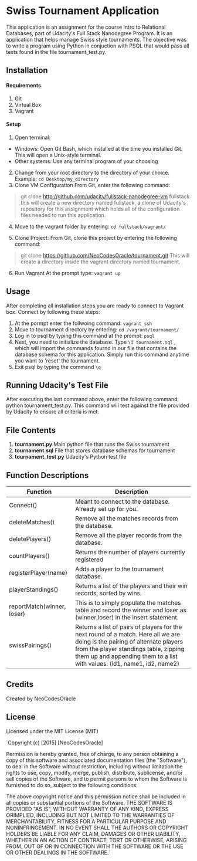 Swiss Tournament Application
============================
This application is an assignment for the course Intro to Relational Databases, part of Udacity's Full Stack Nanodegree Program. It is an application that helps manage Swiss style tournaments. The objective was to write a program using Python in conjuction with PSQL that would pass all tests found in the file tournament_test.py.

Installation
------------

#### Requirements
1. Git
2. Virtual Box
3. Vagrant

#### Setup

1. Open terminal:
* Windows: 
Open Git Bash, which installed at the time you installed Git. This will open a Unix-style terminal.
* Other systems: 
Use any terminal program of your choosing
2. Change from your root directory to the directory of your choice.   
Example: `cd Desktop/my_directory`
3. Clone VM Configuration
From Git, enter the following command:      
>git clone http://github.com/udacity/fullstack-nanodegree-vm fullstack 
this will create a new directory named fullstack, a clone of Udacity's repository for this assignment which holds all of the configuration files needed to run this application.

4. Move to the vagrant folder by entering: `cd fullstack/vagrant/`

5. Clone Project: From Git, clone this project by entering the following command:
>git clone https://github.com/NeoCodesOracle/tournament.git
This will create a directory inside the vagrant directory named tournament.

6. Run Vagrant 
At the prompt type: `vagrant up`

Usage
-----

After completing all installation steps you are ready to connect to Vagrant box. Connect by following these steps:

1. At the pormpt enter the follwoing command: `vagrant ssh`
2. Move to tournament directory by entering: `cd /vagrant/tournament/`
3. Log in to psql by typing this command at the prompt: `psql`
4. Next, you need to initialize the database. Type `\i tournament.sql` , which will import the commands fournd in our file that contains the database schema for this application. Simply run this command anytime you want to 'reset' the tournament.
5. Exit psql by typing the command `\q`

Running Udacity's Test File
---------------------------

After executing the last command above, enter the following command: python tournament_test.py. This command will test against the file provided by Udacity to ensure all criteria is met.

File Contents
-------------
1. **tournament.py**
    Main python file that runs the Swiss tournament
2. **tournament.sql**
    File that stores database schemas for tournament
3. **tournament_test.py**
    Udacity's Python test file

Function Descriptions
---------------------

Function                   | Description
---------------------------|----------------------------------------------------------
Connect()                  | Meant to connect to the database. Already set up for you.
deleteMatches()            | Remove all the matches records from the database.
deletePlayers()            | Remove all the player records from the database.
countPlayers()             | Returns the number of players currently registered
registerPlayer(name)       | Adds a player to the tournament database.
playerStandings()          | Returns a list of the players and their win records, sorted by wins. 
reportMatch(winner, loser) | This is to simply populate the matches table and record the winner and loser as (winner,loser) in the insert statement.
swissPairings()            | Returns a list of pairs of players for the next round of a match. Here all we are doing is the pairing of alternate players from the player standings table, zipping them up and appending them to a list with values: (id1, name1, id2, name2)


Credits
-------
Created by NeoCodesOracle

License
-------
Licensed under the MIT License (MIT)

`Copyright (c) [2015] [NeoCodesOracle]

Permission is hereby granted, free of charge, to any person obtaining a copy of this software and associated documentation files (the "Software"), to deal in the Software without restriction, including without limitation the rights to use, copy, modify, merge, publish, distribute, sublicense, and/or sell copies of the Software, and to permit persons to whom the Software is furnished to do so, subject to the following conditions:

The above copyright notice and this permission notice shall be included in all copies or substantial portions of the Software.
THE SOFTWARE IS PROVIDED "AS IS", WITHOUT WARRANTY OF ANY KIND, EXPRESS ORIMPLIED, INCLUDING BUT NOT LIMITED TO THE WARRANTIES OF MERCHANTABILITY, FITNESS FOR A PARTICULAR PURPOSE AND NONINFRINGEMENT. IN NO EVENT SHALL THE AUTHORS OR COPYRIGHT HOLDERS BE LIABLE FOR ANY CLAIM, DAMAGES OR OTHER LIABILITY, WHETHER IN AN ACTION OF CONTRACT, TORT OR OTHERWISE, ARISING FROM, OUT OF OR IN CONNECTION WITH THE SOFTWARE OR THE USE OR OTHER DEALINGS IN THE SOFTWARE.`